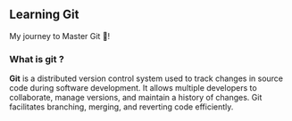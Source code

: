 ## Learning Git 
My journey to Master Git 🧙!
### What is git ?
**Git** is a distributed version control system used to track changes in source code during software development. It allows multiple developers to collaborate, manage versions, and maintain a history of changes. Git facilitates branching, merging, and reverting code efficiently.

